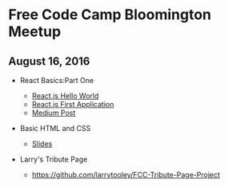 # Free Code Camp Bloomington Meetup

## August 16, 2016

* React Basics:Part One
  * [React.js Hello World](http://codepen.io/pramodvspk/full/AXwKbJ)
  * [React.js First Application](http://codepen.io/pramodvspk/full/NAJNOX/)
  * [Medium Post](https://medium.com/learning-new-stuff/building-your-first-react-js-app-d53b0c98dc#.lxqdjbw8q)

* Basic HTML and CSS
  * [Slides](https://docs.google.com/presentation/d/1ln2r8oR3y5QifYVCeKEOLY3aWufn_up9ySKR9-r1ED0/edit?usp=sharing)

* Larry's Tribute Page
  * https://github.com/larrytooley/FCC-Tribute-Page-Project